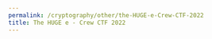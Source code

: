 ```yaml
---
permalink: /cryptography/other/the-HUGE-e-Crew-CTF-2022
title: The HUGE e - Crew CTF 2022
---
```


<br>

